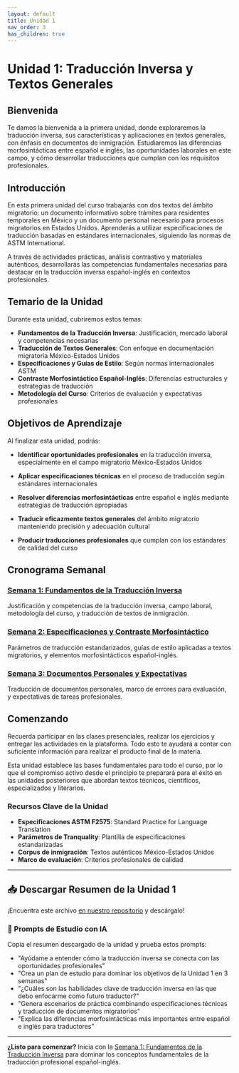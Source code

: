 ```yaml
---
layout: default
title: Unidad 1
nav_order: 3
has_children: true
---
```


# Unidad 1: Traducción Inversa y Textos Generales

## Bienvenida

Te damos la bienvenida a la primera unidad, donde exploraremos la traducción inversa, sus características y aplicaciones en textos generales, con énfasis en documentos de inmigración. Estudiaremos las diferencias morfosintácticas entre español e inglés, las oportunidades laborales en este campo, y cómo desarrollar traducciones que cumplan con los requisitos profesionales.

## Introducción

En esta primera unidad del curso trabajarás con dos textos del ámbito migratorio: un documento informativo sobre trámites para residentes temporales en México y un documento personal necesario para procesos migratorios en Estados Unidos. Aprenderás a utilizar especificaciones de traducción basadas en estándares internacionales, siguiendo las normas de ASTM International.

A través de actividades prácticas, análisis contrastivo y materiales auténticos, desarrollarás las competencias fundamentales necesarias para destacar en la traducción inversa español-inglés en contextos profesionales.

## Temario de la Unidad

Durante esta unidad, cubriremos estos temas:

- **Fundamentos de la Traducción Inversa**: Justificación, mercado laboral y competencias necesarias
- **Traducción de Textos Generales**: Con enfoque en documentación migratoria México-Estados Unidos  
- **Especificaciones y Guías de Estilo**: Según normas internacionales ASTM
- **Contraste Morfosintáctico Español-Inglés**: Diferencias estructurales y estrategias de traducción
- **Metodología del Curso**: Criterios de evaluación y expectativas profesionales

## Objetivos de Aprendizaje

Al finalizar esta unidad, podrás:

- **Identificar oportunidades profesionales** en la traducción inversa, especialmente en el campo migratorio México-Estados Unidos

- **Aplicar especificaciones técnicas** en el proceso de traducción según estándares internacionales

- **Resolver diferencias morfosintácticas** entre español e inglés mediante estrategias de traducción apropiadas

- **Traducir eficazmente textos generales** del ámbito migratorio manteniendo precisión y adecuación cultural

- **Producir traducciones profesionales** que cumplan con los estándares de calidad del curso

## Cronograma Semanal

### [Semana 1: Fundamentos de la Traducción Inversa](semana1/semana1-resumen.md)
Justificación y competencias de la traducción inversa, campo laboral, metodología del curso, y traducción de textos de inmigración.

### [Semana 2: Especificaciones y Contraste Morfosintáctico](semana2/semana2-resumen.md)  
Parámetros de traducción estandarizados, guías de estilo aplicadas a textos migratorios, y elementos morfosintácticos español-inglés.

### [Semana 3: Documentos Personales y Expectativas](semana3/semana3-resumen.md)
Traducción de documentos personales, marco de errores para evaluación, y expectativas de tareas profesionales.

## Comenzando

Recuerda participar en las clases presenciales, realizar los ejercicios y entregar las actividades en la plataforma. Todo esto te ayudará a contar con suficiente información para realizar el producto final de la materia.

Esta unidad establece las bases fundamentales para todo el curso, por lo que el compromiso activo desde el principio te preparará para el éxito en las unidades posteriores que abordan textos técnicos, científicos, especializados y literarios.

### Recursos Clave de la Unidad
- **Especificaciones ASTM F2575**: Standard Practice for Language Translation
- **Parámetros de Tranquality**: Plantilla de especificaciones estandarizadas
- **Corpus de inmigración**: Textos auténticos México-Estados Unidos
- **Marco de evaluación**: Criterios profesionales de calidad

---

## 📥 Descargar Resumen de la Unidad 1
¡Encuentra este archivo [en nuestro repositorio](https://github.com/alainamb/uic_tr18-trad-inversa-es-en/blob/main/unidad1/unidad1-resumen.md) y descárgalo!

### 🤖 Prompts de Estudio con IA
Copia el resumen descargado de la unidad y prueba estos prompts:
- "Ayúdame a entender cómo la traducción inversa se conecta con las oportunidades profesionales"
- "Crea un plan de estudio para dominar los objetivos de la Unidad 1 en 3 semanas"  
- "¿Cuáles son las habilidades clave de traducción inversa en las que debo enfocarme como futuro traductor?"
- "Genera escenarios de práctica combinando especificaciones técnicas y traducción de documentos migratorios"
- "Explica las diferencias morfosintácticas más importantes entre español e inglés para traductores"

---

**¿Listo para comenzar?** Inicia con la [Semana 1: Fundamentos de la Traducción Inversa](semana1/semana1-resumen.md) para dominar los conceptos fundamentales de la traducción profesional español-inglés.
